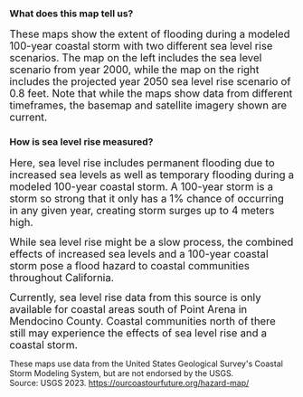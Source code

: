 

### What does this map tell us?


<span style="font-size:18px;">These maps show the extent of flooding during a modeled 100-year coastal storm with two different sea level rise scenarios. The map on the left includes the sea level scenario from year 2000, while the map on the right includes the projected year 2050 sea level rise scenario of 0.8 feet. Note that while the maps show data from different timeframes, the basemap and satellite imagery shown are current.</span>


### How is sea level rise measured?


<span style="font-size:18px;">Here, sea level rise includes permanent flooding due to increased sea levels as well as temporary flooding during a modeled 100-year coastal storm. A 100-year storm is a storm so strong that it only has a 1% chance of occurring in any given year, creating storm surges up to 4 meters high. </span>


<span style="font-size:18px;">While sea level rise might be a slow process, the combined effects of increased sea levels and a 100-year coastal storm pose a flood hazard to coastal communities throughout California. </span>


<span style="font-size:18px;">Currently, sea level rise data from this source is only available for coastal areas south of Point Arena in Mendocino County. Coastal communities north of there still may experience the effects of sea level rise and a coastal storm. </span>


</span> These maps use data from the United States Geological Survey's Coastal Storm Modeling System, but are not endorsed by the USGS. <br>
Source: USGS 2023. https://ourcoastourfuture.org/hazard-map/ </span>
